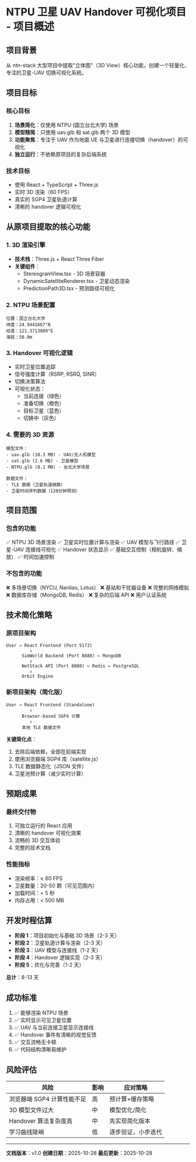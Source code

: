 # NTPU 卫星 UAV Handover 可视化项目 - 项目概述

## 项目背景

从 ntn-stack 大型项目中提取"立体图"（3D View）核心功能，创建一个轻量化、专注的卫星-UAV 切换可视化系统。

## 项目目标

### 核心目标
1. **场景简化**：仅使用 NTPU (国立台北大学) 场景
2. **模型精简**：只使用 uav.glb 和 sat.glb 两个 3D 模型
3. **功能聚焦**：专注于 UAV 作为地面 UE 与卫星进行连接切换（handover）的可视化
4. **独立运行**：不依赖原项目的复杂后端系统

### 技术目标
- 使用 React + TypeScript + Three.js
- 实时 3D 渲染（60 FPS）
- 真实的 SGP4 卫星轨道计算
- 清晰的 handover 逻辑可视化

## 从原项目提取的核心功能

### 1. 3D 渲染引擎
- **技术栈**：Three.js + React Three Fiber
- **关键组件**：
  - StereogramView.tsx - 3D 场景容器
  - DynamicSatelliteRenderer.tsx - 卫星动态渲染
  - PredictionPath3D.tsx - 预测路径可视化

### 2. NTPU 场景配置
```
位置：国立台北大学
纬度：24.9441667°N
经度：121.3713889°E
海拔：50.0m
```

### 3. Handover 可视化逻辑
- 实时卫星位置追踪
- 信号强度计算（RSRP, RSRQ, SINR）
- 切换决策算法
- 可视化状态：
  - 当前连接（绿色）
  - 准备切换（橙色）
  - 目标卫星（蓝色）
  - 切换中（灰色）

### 4. 需要的 3D 资源
```
模型文件：
- uav.glb (10.3 MB) - UAV/无人机模型
- sat.glb (2.6 MB) - 卫星模型
- NTPU.glb (8.1 MB) - 台北大学场景

数据文件：
- TLE 数据（卫星轨道根数）
- 卫星时间序列数据（120分钟预测）
```

## 项目范围

### 包含的功能
✅ NTPU 3D 场景渲染
✅ 卫星实时位置计算与渲染
✅ UAV 模型与飞行路径
✅ 卫星-UAV 连接线可视化
✅ Handover 状态显示
✅ 基础交互控制（相机旋转、缩放）
✅ 时间加速控制

### 不包含的功能
❌ 多场景切换（NYCU, Nanliao, Lotus）
❌ 基站和干扰器设备
❌ 完整的网络模拟
❌ 数据库存储（MongoDB, Redis）
❌ 复杂的后端 API
❌ 用户认证系统

## 技术简化策略

### 原项目架构
```
User → React Frontend (Port 5173)
         ↓
      SimWorld Backend (Port 8888) ← MongoDB
         ↓
      NetStack API (Port 8080) ← Redis ← PostgreSQL
         ↓
      Orbit Engine
```

### 新项目架构（简化版）
```
User → React Frontend (Standalone)
         ↓
      Browser-based SGP4 计算
         ↓
      本地 TLE 数据文件
```

**关键简化点**：
1. 去除后端依赖，全部在前端实现
2. 使用浏览器端 SGP4 库（satellite.js）
3. TLE 数据静态化（JSON 文件）
4. 卫星池预计算（减少实时计算）

## 预期成果

### 最终交付物
1. 可独立运行的 React 应用
2. 清晰的 handover 可视化效果
3. 流畅的 3D 交互体验
4. 完整的技术文档

### 性能指标
- 渲染帧率：≥ 60 FPS
- 卫星数量：20-50 颗（可见范围内）
- 加载时间：< 5 秒
- 内存占用：< 500 MB

## 开发时程估算

- **阶段 1**：项目初始化与基础 3D 场景（2-3 天）
- **阶段 2**：卫星轨道计算与渲染（2-3 天）
- **阶段 3**：UAV 模型与连接线（1-2 天）
- **阶段 4**：Handover 逻辑实现（2-3 天）
- **阶段 5**：优化与完善（1-2 天）

**总计**：8-13 天

## 成功标准

1. ✅ 能够渲染 NTPU 场景
2. ✅ 实时显示可见卫星位置
3. ✅ UAV 与当前连接卫星显示连接线
4. ✅ Handover 事件有清晰的视觉反馈
5. ✅ 交互流畅无卡顿
6. ✅ 代码结构清晰易维护

## 风险评估

| 风险 | 影响 | 应对策略 |
|------|------|---------|
| 浏览器端 SGP4 计算性能不足 | 高 | 预计算+缓存策略 |
| 3D 模型文件过大 | 中 | 模型优化/简化 |
| Handover 算法复杂度高 | 中 | 先实现简化版本 |
| 学习曲线陡峭 | 低 | 逐步验证，小步迭代 |

---

**文档版本**：v1.0
**创建日期**：2025-10-28
**最后更新**：2025-10-28
